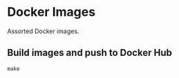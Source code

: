 Docker Images
=============

Assorted Docker images.

Build images and push to Docker Hub
-----------------------------------

```shell
make
```

